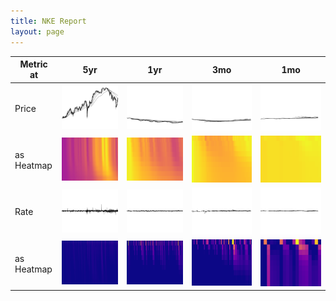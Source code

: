 ```yaml
---
title: NKE Report
layout: page
---
```



Metric at | 5yr | 1yr | 3mo | 1mo
 --- | --- | --- | --- | ---
Price | ![](img/5yr-nclose.png) | ![](img/1yr-nclose.png) | ![](img/3mo-nclose.png) | ![](img/1mo-nclose.png)
as Heatmap | ![](img/5yr-nclose-heat.png) | ![](img/1yr-nclose-heat.png) | ![](img/3mo-nclose-heat.png) | ![](img/1mo-nclose-heat.png)
Rate | ![](img/5yr-nclose-diff.png) | ![](img/1yr-nclose-diff.png) | ![](img/3mo-nclose-diff.png) | ![](img/1mo-nclose-diff.png)
as Heatmap | ![](img/5yr-nclose-diff-heat.png) | ![](img/1yr-nclose-diff-heat.png) | ![](img/3mo-nclose-diff-heat.png) | ![](img/1mo-nclose-diff-heat.png)


